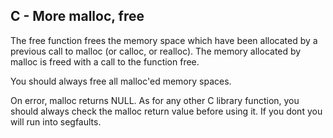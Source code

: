 ## C - More malloc, free

The free function frees the memory space which have been allocated by a previous call to malloc (or calloc, or realloc). The memory allocated by malloc is freed with a call to the function free.

You should always free all malloc'ed memory spaces.

On error, malloc returns NULL. As for any other C library function, you should always check the malloc return value before using it. If you dont you will run into segfaults.
